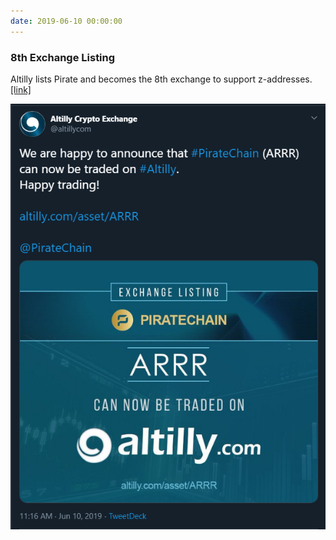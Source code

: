```yaml
---
date: 2019-06-10 00:00:00
---
```


### 8th Exchange Listing

Altilly lists Pirate and becomes the 8th exchange to support z-addresses. [[link]](https://twitter.com/altillycom/status/1138012000200613888)

[![8th Exchange Listing](assets/img/posts/Altilly-1.png)](assets/img/posts/Altilly-1.png)

